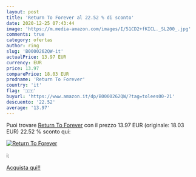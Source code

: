```yaml
---
layout: post
title: 'Return To Forever al 22.52 % di sconto'
date: 2020-12-25 07:43:44
image: 'https://m.media-amazon.com/images/I/51CD2+fKICL._SL200_.jpg'
comments: true
category: ofertas
author: ring
slug: 'B0000262QW-it'
actualPrice: 13.97 EUR
currency: EUR
price: 13.97
comparePrice: 18.03 EUR
prodname: 'Return To Forever'
country: 'it'
flag: '🇮🇹'
buyurl: 'https://www.amazon.it/dp/B0000262QW/?tag=tolees00-21'
descuento: '22.52'
average: '13.97'
---
```


Puoi trovare [Return To Forever](https://www.amazon.it/dp/B0000262QW/?tag=tolees00-21) con il prezzo 13.97 EUR (originale: 18.03 EUR) 22.52 % sconto qui:

[![Return To Forever](https://m.media-amazon.com/images/I/51CD2+fKICL._SL200_.jpg)](https://www.amazon.it/dp/B0000262QW/?tag=tolees00-21)

ℹ️:


[Acquista qui!!](https://www.amazon.it/dp/B0000262QW/?tag=tolees00-21)
